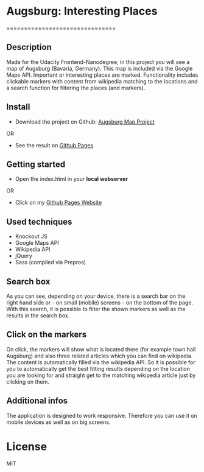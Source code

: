 # Augsburg: Interesting Places
===============================

## Description

Made for the Udacity Frontend-Nanodegree, in this project you will see a map of Augsburg (Bavaria, Germany). This map is included via the Google Maps API. Important or interesting places are marked. Functionality includes clickable markers with content from wikipedia matching to the locations and a search function for filtering the places (and markers).

## Install

- Download the project on Github: [Augsburg Map Project](https://github.com/kmarryo/neighbourhoodMap)

OR

- See the result on [Github Pages](https://kmarryo.github.io/neighbourhoodMap)


## Getting started
- Open the index.html in your **local webserver**

OR

- Click on my  [Github Pages Website](https://kmarryo.github.io/neighbourhoodMap)


## Used techniques
- Knockout JS
- Google Maps API
- Wikipedia API
- jQuery
- Sass (compiled via Prepros)

## Search box

As you can see, depending on your device, there is a search bar on the right hand side or - on small (mobile) screens - on the bottom of the page. With this search, it is possible to filter the shown markers as well as the results in the search box.

## Click on the markers

On click, the markers will show what is located there (for example town hall Augsburg) and also three related articles which you can find on wikipedia. The content is automatically filled via the wikipedia API. So it is possible for you to automatically get the best fitting results depending on the location you are looking for and straight get to the matching wikipedia article just by clicking on them.

## Additional infos
The application is designed to work responsive. Therefore you can use it on mobile devices as well as on big screens.

# License

MIT